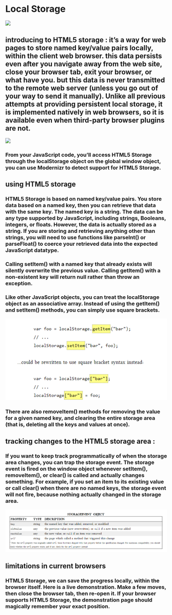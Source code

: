 # Local Storage
![](https://www.agilelearner.com/images/html5_storage.jpg)
## introducing to HTML5 storage :  it’s a way for web pages to store named key/value pairs locally, within the client web browser.  this data persists even after you navigate away from the web site, close your browser tab, exit your browser, or what have you. but this data is never transmitted to the remote web server (unless you go out of your way to send it manually). Unlike all previous attempts at providing persistent local storage, it is implemented natively in web browsers, so it is available even when third-party browser plugins are not.
![](https://imgs.developpaper.com/imgs/2885411287-587d9361eda0f_articlex.png)
### From your JavaScript code, you’ll access HTML5 Storage through the localStorage object on the global window object, you can use Modernizr to detect support for HTML5 Storage.
## using HTML5 storage 
### HTML5 Storage is based on named key/value pairs. You store data based on a named key, then you can retrieve that data with the same key. The named key is a string. The data can be any type supported by JavaScript, including strings, Booleans, integers, or floats. However, the data is actually stored as a string. If you are storing and retrieving anything other than strings, you will need to use functions like parseInt() or parseFloat() to coerce your retrieved data into the expected JavaScript datatype.
### Calling setItem() with a named key that already exists will silently overwrite the previous value. Calling getItem() with a non-existent key will return null rather than throw an exception.
### Like other JavaScript objects, you can treat the localStorage object as an associative array. Instead of using the getItem() and setItem() methods, you can simply use square brackets.  
![](img/removing.PNG)
### There are also removeItem() methods for removing the value for a given named key, and clearing the entire storage area (that is, deleting all the keys and values at once).
## tracking changes to the HTML5 storage area :
### If you want to keep track programmatically of when the storage area changes, you can trap the storage event. The storage event is fired on the window object whenever setItem(), removeItem(), or clear() is called and actually changes something. For example, if you set an item to its existing value or call clear() when there are no named keys, the storage event will not fire, because nothing actually changed in the storage area.
![](img/storageEventObject.PNG)
## limitations in current browsers
### HTML5 Storage, we can save the progress locally, within the browser itself. Here is a live demonstration. Make a few moves, then close the browser tab, then re-open it. If your browser supports HTML5 Storage, the demonstration page should magically remember your exact position.

